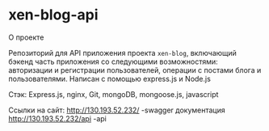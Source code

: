 # xen-blog-api
О проекте

Репозиторий для API приложения проекта `xen-blog`, включающий бэкенд часть приложения со следующими возможностями: авторизации и регистрации пользователей, операции с постами блога и пользователями. Написан с помощью express.js и Node.js

Стэк: Express.js, nginx, Git, mongoDB, mongoose.js, javascript

Ссылки на сайт:
http://130.193.52.232/    -swagger документация
http://130.193.52.232/api -api


